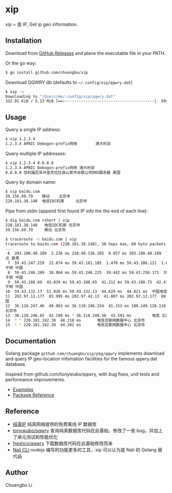 # xip

xip = 查 IP, Get ip geo information.

## Installation

Download from [GitHub Releases](https://github.com/chuangbo/xip/releases) and place the executable file in your PATH.

Or the go way:

```sh
$ go install github.com/chuangbo/xip
```

Download QQWRY db (defaults to `~/.config/xip/qqwry.dat`)

```sh
$ xip -u
Downloading to "/Users/me/.config/xip/qqwry.dat"
332.01 KiB / 5.13 MiB [==>---------------------------------------|  59s ] 83.00 KiB/s
```

## Usage

Query a single IP address:

```sh
$ xip 1.2.3.4
1.2.3.4 APNIC Debogon-prefix网络        澳大利亚
```

Query multiple IP addresses:
```sh
$ xip 1.2.3.4 8.8.8.8
1.2.3.4 APNIC Debogon-prefix网络 澳大利亚
8.8.8.8 加利福尼亚州圣克拉拉县山景市谷歌公司DNS服务器 美国
```

Query by domain name:
```sh
$ xip baidu.com
39.156.69.79    移动    北京市
220.181.38.148  电信IDC机房     北京市
```

Pipe from stdin (append first found IP info the the end of each line):

```sh
$ dig baidu.com +short | xip
220.181.38.148   电信IDC机房 北京市
39.156.69.79     移动 北京市

$ traceroute -n baidu.com | xip
traceroute to baidu.com (220.181.38.148), 30 hops max, 60 byte packets  电信IDC机房 北京市
...
 6  203.100.48.189  2.236 ms 210.48.136.205  0.857 ms 203.100.48.189  1.964 ms  中国电信CN2节
点 香港
 7  59.43.247.229  22.874 ms 59.43.181.185  1.470 ms 59.43.186.121  1.670 ms    中国电信CN2骨
干网 中国
 8  59.43.246.209  38.864 ms 59.43.246.225  39.442 ms 59.43.250.173  39.976 ms  中国电信CN2骨
干网 中国
 9  59.43.188.69  43.039 ms 59.43.188.65  41.212 ms 59.43.188.73  42.410 ms     中国电信CN2骨
干网 中国
10  59.43.132.17  51.926 ms 59.43.132.13  44.629 ms  44.821 ms  中国电信CN2骨干网 中国
11  202.97.12.177  83.995 ms 202.97.42.13  41.807 ms 202.97.12.177  80.883 ms   电信骨干网 中
国
12  36.110.247.46  40.963 ms 36.110.246.154  41.153 ms 180.149.128.118  41.589 ms       电信
北京市
13  36.110.246.65  42.199 ms * 36.110.249.58  43.591 ms         电信 北京市
14  * * 220.181.182.30  48.218 ms       电信互联网数据中心 北京市
15  * * 220.181.182.30  44.302 ms       电信互联网数据中心 北京市

```

## Documentation

Golang package `github.com/chuangbo/xip/pkg/qqwry` implements download and query IP geo-location infomation
facilities for the famous qqwry.dat database.

Inspired from github.com/tonywubo/qqwry, with bug fixes, unit tests and performance improvements.

* [Examples](https://pkg.go.dev/github.com/chuangbo/xip/pkg/qqwry#pkg-examples)
* [Package Reference](https://pkg.go.dev/github.com/chuangbo/xip/pkg/qqwry)

## Reference

* [纯真IP](http://www.cz88.net/ip/) 纯真网络提供的免费离线 IP 数据库
* [tonywubo/qqwry](https://github.com/tonywubo/qqwry) 查询纯真数据库代码在此基础，修改了一些 bug，并加上了单元测试和性能优化
* [freshcn/qqwry](https://github.com/freshcn/qqwry/blob/master/download.go) 下载数据库代码在此基础修改而来
* [Nali CLI](https://github.com/SukkaW/nali-cli) nodejs 编写的功能更多的工具，xip 可以认为是 Nali 的 Golang 替代品

## Author

Chuangbo Li
